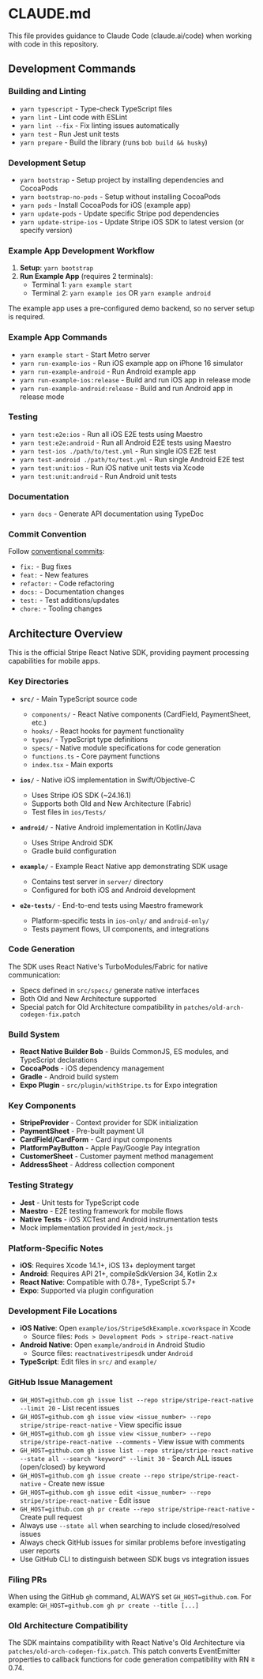 # CLAUDE.md

This file provides guidance to Claude Code (claude.ai/code) when working with code in this repository.

## Development Commands

### Building and Linting
- `yarn typescript` - Type-check TypeScript files
- `yarn lint` - Lint code with ESLint
- `yarn lint --fix` - Fix linting issues automatically
- `yarn test` - Run Jest unit tests
- `yarn prepare` - Build the library (runs `bob build && husky`)

### Development Setup
- `yarn bootstrap` - Setup project by installing dependencies and CocoaPods
- `yarn bootstrap-no-pods` - Setup without installing CocoaPods
- `yarn pods` - Install CocoaPods for iOS (example app)
- `yarn update-pods` - Update specific Stripe pod dependencies
- `yarn update-stripe-ios` - Update Stripe iOS SDK to latest version (or specify version)

### Example App Development Workflow
1. **Setup**: `yarn bootstrap`
2. **Run Example App** (requires 2 terminals):
   - Terminal 1: `yarn example start`
   - Terminal 2: `yarn example ios` OR `yarn example android`

The example app uses a pre-configured demo backend, so no server setup is required.

### Example App Commands
- `yarn example start` - Start Metro server
- `yarn run-example-ios` - Run iOS example app on iPhone 16 simulator
- `yarn run-example-android` - Run Android example app
- `yarn run-example-ios:release` - Build and run iOS app in release mode
- `yarn run-example-android:release` - Build and run Android app in release mode

### Testing
- `yarn test:e2e:ios` - Run all iOS E2E tests using Maestro
- `yarn test:e2e:android` - Run all Android E2E tests using Maestro
- `yarn test-ios ./path/to/test.yml` - Run single iOS E2E test
- `yarn test-android ./path/to/test.yml` - Run single Android E2E test
- `yarn test:unit:ios` - Run iOS native unit tests via Xcode
- `yarn test:unit:android` - Run Android unit tests

### Documentation
- `yarn docs` - Generate API documentation using TypeDoc

### Commit Convention
Follow [conventional commits](https://www.conventionalcommits.org/en):
- `fix:` - Bug fixes
- `feat:` - New features
- `refactor:` - Code refactoring
- `docs:` - Documentation changes
- `test:` - Test additions/updates
- `chore:` - Tooling changes

## Architecture Overview

This is the official Stripe React Native SDK, providing payment processing capabilities for mobile apps.

### Key Directories

- **`src/`** - Main TypeScript source code
  - `components/` - React Native components (CardField, PaymentSheet, etc.)
  - `hooks/` - React hooks for payment functionality
  - `types/` - TypeScript type definitions
  - `specs/` - Native module specifications for code generation
  - `functions.ts` - Core payment functions
  - `index.tsx` - Main exports

- **`ios/`** - Native iOS implementation in Swift/Objective-C
  - Uses Stripe iOS SDK (~24.16.1)
  - Supports both Old and New Architecture (Fabric)
  - Test files in `ios/Tests/`

- **`android/`** - Native Android implementation in Kotlin/Java
  - Uses Stripe Android SDK
  - Gradle build configuration

- **`example/`** - Example React Native app demonstrating SDK usage
  - Contains test server in `server/` directory
  - Configured for both iOS and Android development

- **`e2e-tests/`** - End-to-end tests using Maestro framework
  - Platform-specific tests in `ios-only/` and `android-only/`
  - Tests payment flows, UI components, and integrations

### Code Generation

The SDK uses React Native's TurboModules/Fabric for native communication:
- Specs defined in `src/specs/` generate native interfaces
- Both Old and New Architecture supported
- Special patch for Old Architecture compatibility in `patches/old-arch-codegen-fix.patch`

### Build System

- **React Native Builder Bob** - Builds CommonJS, ES modules, and TypeScript declarations
- **CocoaPods** - iOS dependency management
- **Gradle** - Android build system
- **Expo Plugin** - `src/plugin/withStripe.ts` for Expo integration

### Key Components

- **StripeProvider** - Context provider for SDK initialization
- **PaymentSheet** - Pre-built payment UI
- **CardField/CardForm** - Card input components
- **PlatformPayButton** - Apple Pay/Google Pay integration
- **CustomerSheet** - Customer payment method management
- **AddressSheet** - Address collection component

### Testing Strategy

- **Jest** - Unit tests for TypeScript code
- **Maestro** - E2E testing framework for mobile flows
- **Native Tests** - iOS XCTest and Android instrumentation tests
- Mock implementation provided in `jest/mock.js`

### Platform-Specific Notes

- **iOS**: Requires Xcode 14.1+, iOS 13+ deployment target
- **Android**: Requires API 21+, compileSdkVersion 34, Kotlin 2.x
- **React Native**: Compatible with 0.78+, TypeScript 5.7+
- **Expo**: Supported via plugin configuration

### Development File Locations

- **iOS Native**: Open `example/ios/StripeSdkExample.xcworkspace` in Xcode
  - Source files: `Pods > Development Pods > stripe-react-native`
- **Android Native**: Open `example/android` in Android Studio
  - Source files: `reactnativestripesdk` under `Android`
- **TypeScript**: Edit files in `src/` and `example/`

### GitHub Issue Management
- `GH_HOST=github.com gh issue list --repo stripe/stripe-react-native --limit 20` - List recent issues
- `GH_HOST=github.com gh issue view <issue_number> --repo stripe/stripe-react-native` - View specific issue
- `GH_HOST=github.com gh issue view <issue_number> --repo stripe/stripe-react-native --comments` - View issue with comments
- `GH_HOST=github.com gh issue list --repo stripe/stripe-react-native --state all --search "keyword" --limit 30` - Search ALL issues (open/closed) by keyword
- `GH_HOST=github.com gh issue create --repo stripe/stripe-react-native` - Create new issue
- `GH_HOST=github.com gh issue edit <issue_number> --repo stripe/stripe-react-native` - Edit issue
- `GH_HOST=github.com gh pr create --repo stripe/stripe-react-native` - Create pull request
- Always use `--state all` when searching to include closed/resolved issues
- Always check GitHub issues for similar problems before investigating user reports
- Use GitHub CLI to distinguish between SDK bugs vs integration issues

### Filing PRs
When using the GitHub `gh` command, ALWAYS set `GH_HOST=github.com`. For example: `GH_HOST=github.com gh pr create --title [...]`

### Old Architecture Compatibility

The SDK maintains compatibility with React Native's Old Architecture via `patches/old-arch-codegen-fix.patch`. This patch converts EventEmitter properties to callback functions for code generation compatibility with RN ≥ 0.74.
